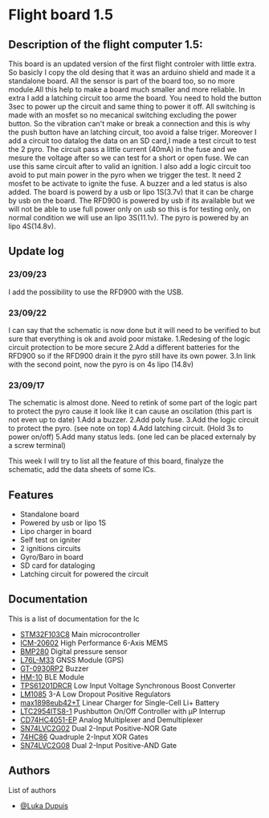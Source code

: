 
# Flight board 1.5

## Description of the flight computer 1.5:
This board is an updated version of the first flight controler with little extra. So basicly I copy the old desing that it was an arduino shield and made it a standalone board. All the sensor is part of the board too, so no more module.All this help to make a board much smaller and more reliable. In extra I add a latching circuit too arme the board. You need to hold the button 3sec to power up the circuit and same thing to power it off. All switching is made with an mosfet so no mecanical switching excluding the power button. So the vibration can't make or break a connection and this is why the push button have an latching circuit, too avoid a false triger. Moreover I add a circuit too datalog the data on an SD card,I made a test circuit to test the 2 pyro. The circuit pass a little current (40mA) in the fuse and we mesure the voltage after so we can test for a short or open fuse. We can use this same circuit after to valid an ignition. I also add a logic circuit too avoid to put main power in the pyro when we trigger the test. It need 2 mosfet to be activate to ignite the fuse. A buzzer and a led status is also added. The board is powerd by a usb or lipo 1S(3.7v) that it can be charge by usb on the board. The RFD900 is powered by usb if its available but we will not be able to use full power only on usb so this is for testing only, on normal condition we will use an lipo 3S(11.1v). The pyro is powered by an lipo 4S(14.8v).

## Update log
### 23/09/23
I add the possibility to use the RFD900 with the USB.

### 23/09/22
I can say that the schematic is now done but it will need to be verified to but sure that everything is ok and avoid poor mistake.
1.Redesing of the logic circuit protection to be more secure
2.Add a different batteries for the RFD900 so if the RFD900 drain it the pyro still have its own power.
3.In link with the second point, now the pyro is on 4s lipo (14.8v)

### 23/09/17
The schematic is almost done. Need to retink of some part of the logic part to protect the pyro cause it look like it can cause an oscilation (this part is not even up to date)
1.Add a buzzer.
2.Add poly fuse.
3.Add the logic circuit to protect the pyro. (see note on top)
4.Add latching circuit. (Hold 3s to power on/off)
5.Add many status leds. (one led can be placed externaly by a screw terminal)

This week I will try to list all the feature of this board, finalyze the schematic, add the data sheets of some ICs.
## Features
* Standalone board
* Powered by usb or lipo 1S
* Lipo charger in board
* Self test on igniter
* 2 ignitions circuits
* Gyro/Baro in board
* SD card for dataloging
* Latching circuit for powered the circuit
## Documentation
This is a list of documentation for the Ic

* [STM32F103C8](https://www.st.com/resource/en/datasheet/stm32f103c8.pdf) Main  microcontroller
* [ICM-20602](https://invensense.tdk.com/wp-content/uploads/2016/10/DS-000176-ICM-20602-v1.0.pdf) High Performance 6-Axis MEMS
* [BMP280](https://www.bosch-sensortec.com/media/boschsensortec/downloads/datasheets/bst-bmp280-ds001.pdf) Digital pressure sensor
* [L76L-M33](https://github.com/ul-gaul/Nebula-2022-2023/blob/cef41a131481a57f440abe9ede77973086518a58/WIP/Documentation/Quectel_L76_Series_Hardware_Design_V3.1.pdf) GNSS Module (GPS)
* [GT-0930RP2](https://github.com/ul-gaul/Nebula-2022-2023/blob/aa67e142a6133a87d8f8f1008be1e9982ea42536/WIP/Documentation/GT-0930RP2-14-Feb-2019.pdf) Buzzer
* [HM-10](https://github.com/ul-gaul/Nebula-2022-2023/blob/aa67e142a6133a87d8f8f1008be1e9982ea42536/WIP/Documentation/11.%20HM10%20BLE_FTDI.pdf)  BLE Module
* [TPS61201DRCR](https://www.ti.com/lit/ds/symlink/tps61201.pdf?ts=1695532721814&ref_url=https%253A%252F%252Fwww.ti.com%252Fproduct%252FTPS61201%252Fpart-details%252FTPS61201DRCR)  Low Input Voltage Synchronous Boost Converter
* [LM1085](https://www.ti.com/lit/ds/symlink/lm1085.pdf?ts=1695467476779&ref_url=https%253A%252F%252Fwww.ti.com%252Fproduct%252FLM1085%252Fpart-details%252FLM1085ISX-3.3%252FNOPB) 3-A Low Dropout Positive Regulators
* [max1898eub42+T](https://www.analog.com/media/en/technical-documentation/data-sheets/max1898.pdf) Linear Charger for Single-Cell Li+ Battery
* [LTC2954ITS8-1](https://www.analog.com/media/en/technical-documentation/data-sheets/2954fb.pdf) Pushbutton On/Off Controller with µP Interrup
* [CD74HC4051-EP](https://www.ti.com/lit/ds/symlink/cd74hc4051-ep.pdf?ts=1695467019480&ref_url=https%253A%252F%252Fwww.google.com%252F) Analog Multiplexer and Demultiplexer
* [SN74LVC2G02](https://www.ti.com/lit/ds/symlink/sn74lvc2g02.pdf?ts=1695487659279) Dual 2-Input Positive-NOR Gate
* [74HC86](https://www.ti.com/lit/ds/symlink/sn74hc86.pdf?ts=1695463772948&ref_url=https%253A%252F%252Fwww.google.de%252F) Quadruple 2-Input XOR Gates
* [SN74LVC2G08](https://www.ti.com/lit/ds/symlink/sn74lvc2g08.pdf?ts=1695451693627) Dual 2-Input Positive-AND Gate



## Authors
List of authors
- [@Luka Dupuis](https://github.com/bestrider14)

